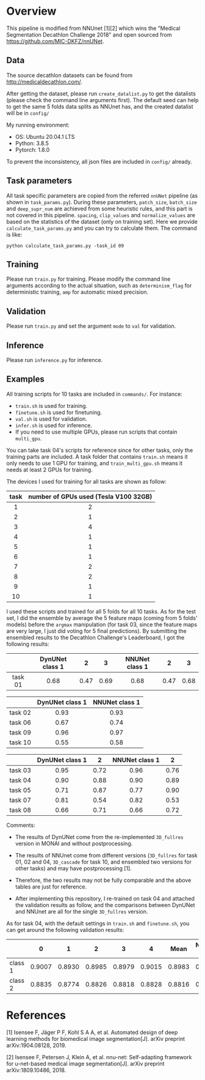 # Overview
This pipeline is modified from NNUnet [1][2] which wins the "Medical Segmentation Decathlon Challenge 2018" and open sourced from https://github.com/MIC-DKFZ/nnUNet.

## Data
The source decathlon datasets can be found from http://medicaldecathlon.com/.

After getting the dataset, please run `create_datalist.py` to get the datalists (please check the command line arguments first). The default seed can help to get the same 5 folds data splits as NNUnet has, and the created datalist will be in `config/`

My running environment:

- OS: Ubuntu 20.04.1 LTS
- Python: 3.8.5
- Pytorch: 1.8.0

To prevent the inconsistency, all json files are included in `config/` already.

## Task parameters
All task specific parameters are copied from the referred `nnUNet` pipeline (as shown in `task_params.py`).
During these parameters, `patch_size`, `batch_size` and `deep_supr_num` are achieved from some heuristic rules, and this part is not covered in this pipeline. `spacing`, `clip_values` and `normalize_values` are based on the statistics of the dataset (only on training set). Here we provide `calculate_task_params.py` and you can try to calculate them. The command is like:

```
python calculate_task_params.py -task_id 09
```

## Training
Please run `train.py` for training. Please modify the command line arguments according
to the actual situation, such as `determinism_flag` for deterministic training, `amp` for automatic mixed precision.

## Validation
Please run `train.py` and set the argument `mode` to `val` for validation.

## Inference
Please run `inference.py` for inference.

## Examples
All training scripts for 10 tasks are included in `commands/`.
For instance:

- `train.sh` is used for training.
- `finetune.sh` is used for finetuning.
- `val.sh` is used for validation.
- `infer.sh` is used for inference.
- If you need to use multiple GPUs, please run scripts that contain `multi_gpu`.

You can take task 04's scripts for reference since for other tasks, only the training parts are included. A task folder that contains `train.sh` means it only needs to use 1 GPU for training, and `train_multi_gpu.sh` means it needs at least 2 GPUs for training.

The devices I used for training for all tasks are shown as follow:

| task | number of GPUs used (Tesla V100 32GB) |
|:----:|:-------------------------------------:|
|   1  |                   2                   |
|   2  |                   1                   |
|   3  |                   4                   |
|   4  |                   1                   |
|   5  |                   1                   |
|   6  |                   1                   |
|   7  |                   2                   |
|   8  |                   2                   |
|   9  |                   1                   |
|  10  |                   1                   |

I used these scripts and trained for all 5 folds for all 10 tasks. As for the test set, I did the ensemble by average the 5 feature maps (coming from 5 folds' models) before the `argmax` manipulation (for task 03, since the feature maps are very large, I just did voting for 5 final predictions). By submitting the ensembled results to the Decathlon Challenge's Leaderboard, I got the following results:

|         | DynUNet class 1 |   2  |   3  | NNUNet class 1 |   2  |   3  |
|:-------:|:---------------:|:----:|:----:|:--------------:|:----:|:----:|
| task 01 |       0.68      | 0.47 | 0.69 |      0.68      | 0.47 | 0.68 |


|         | DynUNet class 1 | NNUNet class 1 |
|:-------:|:---------------:|:--------------:|
| task 02 |       0.93      |      0.93      |
| task 06 |       0.67      |      0.74      |
| task 09 |       0.96      |      0.97      |
| task 10 |       0.55      |      0.58      |


|         | DynUNet class 1 |   2  | NNUNet class 1 |   2  |
|:-------:|:---------------:|:----:|:--------------:|:----:|
| task 03 |       0.95      | 0.72 |      0.96      | 0.76 |
| task 04 |       0.90      | 0.88 |      0.90      | 0.89 |
| task 05 |       0.71      | 0.87 |      0.77      | 0.90 |
| task 07 |       0.81      | 0.54 |      0.82      | 0.53 |
| task 08 |       0.66      | 0.71 |      0.66      | 0.72 |

Comments:
- The results of DynUNet come from the re-implemented `3D_fullres` version in MONAI and without postprocessing.

- The results of NNUnet come from different versions (`3D_fullres` for task 01, 02 and 04, `3D_cascade` for task 10, and ensembled two versions for other tasks) and may have postprocessing [1].

- Therefore, the two results may not be fully comparable and the above tables are just for reference.

- After implementing this repository, I re-trained on task 04 and attached the validation results as follow, and the comparisons between DynUNet and NNUnet are all for the single `3D_fullres` version.

As for task 04, with the default settings in `train.sh` and `finetune.sh`, you can get around the following validation results:

|         | 0      | 1      | 2      | 3      | 4      | Mean   | NNUNet val |
|---------|--------|--------|--------|--------|--------|--------|------------|
| class 1 | 0.9007 | 0.8930 | 0.8985 | 0.8979 | 0.9015 | 0.8983 | 0.8975     |
| class 2 | 0.8835 | 0.8774 | 0.8826 | 0.8818 | 0.8828 | 0.8816 | 0.8807     |


# References
[1] Isensee F, Jäger P F, Kohl S A A, et al. Automated design of deep learning methods for biomedical image segmentation[J]. arXiv preprint arXiv:1904.08128, 2019.

[2] Isensee F, Petersen J, Klein A, et al. nnu-net: Self-adapting framework for u-net-based medical image segmentation[J]. arXiv preprint arXiv:1809.10486, 2018.

